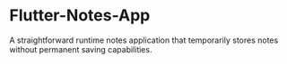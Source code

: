 # Flutter-Notes-App
A straightforward runtime notes application that temporarily stores notes without permanent saving capabilities.

